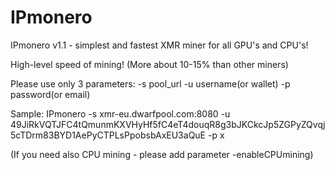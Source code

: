 # IPmonero
IPmonero v1.1 - simplest and fastest XMR miner for all GPU's and CPU's!

High-level speed of mining! (More about 10-15% than other miners)

Please use only 3 parameters:
-s pool_url
-u username(or wallet)
-p password(or email)

Sample: IPmonero -s xmr-eu.dwarfpool.com:8080 -u 49JiRkVQTJFC4tQmunmKXVHyHf5fC4eT4douqR8g3bJKCkcJp5ZGPyZQvqj5cTDrm83BYD1AePyCTPLsPpobsbAxEU3aQuE -p x

(If you need also CPU mining - please add parameter -enableCPUmining)
